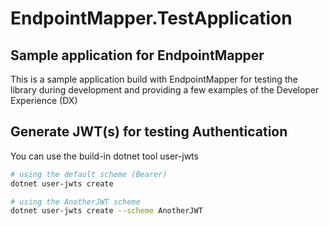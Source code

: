 # EndpointMapper.TestApplication

## Sample application for EndpointMapper

This is a sample application build with EndpointMapper for testing the 
library during development and providing a few examples of the Developer Experience (DX)

## Generate JWT(s) for testing Authentication

You can use the build-in dotnet tool user-jwts

```sh
# using the default scheme (Bearer)
dotnet user-jwts create

# using the AnotherJWT scheme
dotnet user-jwts create --scheme AnotherJWT
```
